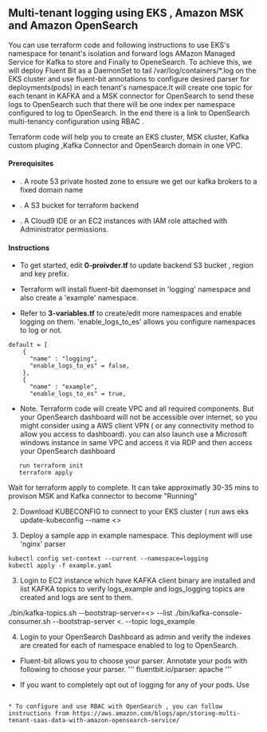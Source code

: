 ## Multi-tenant logging using EKS , Amazon MSK and  Amazon OpenSearch

You can use terraform code and following instructions to use EKS's namespace for tenant's isolation and forward logs AMazon Managed Service for Kafka to store and Finally to OpeneSearch. To achieve this, we will deploy Fluent Bit as a DaemonSet to tail /var/log/containers/*.log on the EKS cluster and use fluent-bit annotations to configure desired parser for deployments(pods) in each tenant's namespace.It will create one topic for each tenant in KAFKA and a MSK connector for OpenSearch to send these logs to OpenSearch such that there will be one index per namespace configured to log to OpenSearch. In the end there is a link to OpenSearch multi-tenancy configuration using RBAC .

Terraform code will help you to create an EKS cluster, MSK cluster, Kafka custom pluging ,Kafka Connector  and OpenSearch domain in one VPC.

#### Prerequisites

* . A route 53 private hosted zone to ensure we get our kafka brokers to a fixed domain name

* . A S3 bucket for terraform backend

* . A Cloud9 IDE or an EC2 instances with IAM role attached with Administrator permissions.

#### Instructions

* To get started, edit **0-proivder.tf** to update backend S3 bucket , region and key prefix.

* Terraform will install fluent-bit daemonset in 'logging' namespace and also create a 'example' namespace.

* Refer to **3-variables.tf** to create/edit more namespaces and enable logging on them. 'enable_logs_to_es' allows you configure namespaces to log or not.
```
default = [
    {
      "name" : "logging",
      "enable_logs_to_es" = false,
    },
    {
      "name" : "example",
      "enable_logs_to_es" = true,
```
* Note. Terraform code will create VPC and all required components. But your OpenSearch dashboard will not be accessible over internet, so you might consider using a AWS client VPN ( or any connectivity method to allow you access to dashboard). you can also launch use a Microsoft windows instance in same VPC and access it via RDP and then access your OpenSearch dashboard 
 
```cd terraform
   run terraform init  
   terraform apply 
 ```
Wait for terraform  apply to complete. It can take approximatly 30-35 mins to provison MSK and Kafka connector to become "Running" 

2. Download KUBECONFIG to connect to your EKS cluster ( run aws eks update-kubeconfig --name <<name of your EKS cluster >>

3. Deploy a sample app in example namespace. This deployment will use 'nginx' parser

```
kubectl config set-context --current --namespace=logging
kubectl apply -f example.yaml
```
3. Login to EC2 instance which have KAFKA client binary are installed and   list KAFKA topics to verify logs_example and logs_logging topics are created and logs are sent to them.
 
./bin/kafka-topics.sh --bootstrap-server=<<list of your brokers>>  --list
./bin/kafka-console-consumer.sh --bootstrap-server <<list of your brokers>. --topic logs_example    

4. Login to your OpenSearch Dashboard as admin and verify the indexes are created for each of namespace enabled to log to OpenSearch. 


* Fluent-bit allows you to choose your parser. Annotate your pods with following to choose your parser.
   '''
      fluentbit.io/parser: apache
   '''
* If you want to completely opt out of logging for any of your pods. Use

	```fluentbit.io/exclude: "true"
```
* To configure and use RBAC with OpenSearch , you can follow instructions from https://aws.amazon.com/blogs/apn/storing-multi-tenant-saas-data-with-amazon-opensearch-service/

